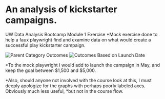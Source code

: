 
# An analysis of kickstarter campaigns.
UW Data Analysis Bootcamp Module 1 Exercise
*Mock exercise done to help a faux playwright find and examine data on what would create a successful play kickstarter campaign.

![Parent Category Outcomes](https://user-images.githubusercontent.com/21095468/121991829-0c339f00-cd66-11eb-8d42-8aa1a847521c.png)
![Outcomes Based on Launch Date](https://user-images.githubusercontent.com/21095468/121991796-00e07380-cd66-11eb-84f5-d4cea0913f01.png)

*To the mock playwright I would add to launch the campaign in May, and keep the goal between $1,500 and $5,000.

*Also, should anyone not involved with the course look at this, I must deeply apologize for the graphs with perhaps poorly labeled axes. Obviously much less useful,
*but not in the course flow.

